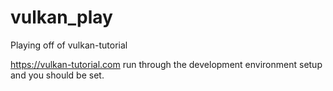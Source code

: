 # vulkan_play
Playing off of vulkan-tutorial


https://vulkan-tutorial.com 
run through the development environment setup and you should be set. 

